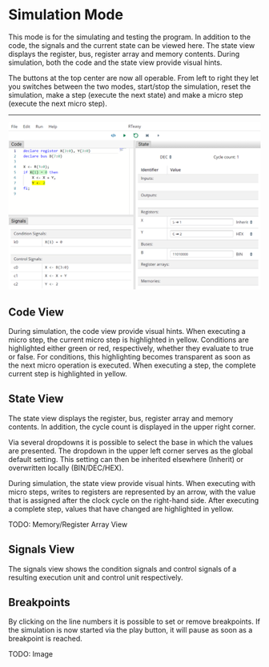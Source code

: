 # Simulation Mode

This mode is for the simulating and testing the program. In addition to the code, the signals and the current state can be viewed here.
The state view displays the register, bus, register array and memory contents. During simulation, both the code and the state view provide visual hints.

The buttons at the top center are now all operable. From left to right they let you switches between the two modes, start/stop the simulation, reset the simulation, make a step (execute the next state) and make a micro step (execute the next micro step).

---

![The RTeasy-Online IDE in the simulation mode.](../../images/ide-simulation-mode.png)

## Code View

During simulation, the code view provide visual hints.
When executing a micro step, the current micro step is highlighted in yellow. Conditions are highlighted either green or red, respectively, whether they evaluate to true or false. For conditions, this highlighting becomes transparent as soon as the next micro operation is executed.
When executing a step, the complete current step is highlighted in yellow.

## State View

The state view displays the register, bus, register array and memory contents. In addition, the cycle count is displayed in the upper right corner.

Via several dropdowns it is possible to select the base in which the values are presented. The dropdown in the upper left corner serves as the global default setting. This setting can then be inherited elsewhere (Inherit) or overwritten locally (BIN/DEC/HEX).

During simulation, the state view provide visual hints.
When executing with micro steps, writes to registers are represented by an arrow, with the value that is assigned after the clock cycle on the right-hand side.
After executing a complete step, values that have changed are highlighted in yellow.

TODO: Memory/Register Array View

## Signals View

The signals view shows the condition signals and control signals of a resulting execution unit and control unit respectively.

## Breakpoints

By clicking on the line numbers it is possible to set or remove breakpoints. If the simulation is now started via the play button, it will pause as soon as a breakpoint is reached.

TODO: Image
